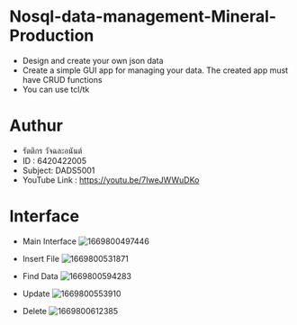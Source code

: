 # Nosql-data-management-Mineral-Production
- Design and create your own json data
- Create a simple GUI app for managing your data. The created app must have CRUD functions
- You can use tcl/tk

# Authur
- รัตติกร วัจฉละอนันต์ 
- ID : 6420422005
- Subject: DADS5001
- YouTube Link : https://youtu.be/7IweJWWuDKo

# Interface
- Main Interface
![1669800497446](https://user-images.githubusercontent.com/115729860/204762809-c8cfac1c-4c53-4ee2-94d8-a540a6b98a63.jpg)

- Insert File
![1669800531871](https://user-images.githubusercontent.com/115729860/204762940-4a9b7871-ec65-47b2-abc8-837bb2182888.jpg)

- Find Data 
![1669800594283](https://user-images.githubusercontent.com/115729860/204763307-a6617af3-3c0c-467c-aa26-062650e0a4fa.jpg)

- Update 
![1669800553910](https://user-images.githubusercontent.com/115729860/204763045-ce06105a-e399-4172-906c-3faaf3687882.jpg)

- Delete 
![1669800612385](https://user-images.githubusercontent.com/115729860/204763184-bc747f83-fd7b-4dc8-b762-26f0f15bc5bb.jpg)



